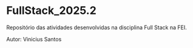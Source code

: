 # FullStack_2025.2
Repositório das atividades desenvolvidas na disciplina Full Stack na FEI.

Autor: Vinicius Santos